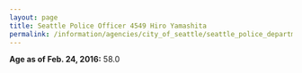 ```yaml
---
layout: page
title: Seattle Police Officer 4549 Hiro Yamashita
permalink: /information/agencies/city_of_seattle/seattle_police_department/copbook/4549/
---
```


**Age as of Feb. 24, 2016:** 58.0
